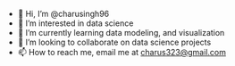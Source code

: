 - 👋 Hi, I’m @charusingh96
- 👀 I’m interested in data science
- 🌱 I’m currently learning data modeling, and visualization
- 💞️ I’m looking to collaborate on data science projects
- 📫 How to reach me, email me at charus323@gmail.com

<!---
charusingh96/charusingh96 is a ✨ special ✨ repository because its `README.md` (this file) appears on your GitHub profile.
You can click the Preview link to take a look at your changes.
--->
